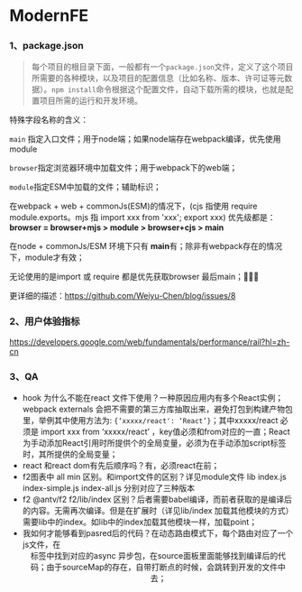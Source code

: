 # ModernFE

### 1、package.json

> 每个项目的根目录下面，一般都有一个`package.json`文件，定义了这个项目所需要的各种模块，以及项目的配置信息（比如名称、版本、许可证等元数据）。`npm install`命令根据这个配置文件，自动下载所需的模块，也就是配置项目所需的运行和开发环境。

特殊字段名称的含义：

`main` 指定入口文件；用于node端；如果node端存在webpack编译，优先使用module

`browser`指定浏览器环境中加载文件；用于webpack下的web端；

`module`指定ESM中加载的文件；辅助标识；

在webpack + web + commonJs(ESM)的情况下，(cjs 指使用 require module.exports。mjs 指 import xxx from 'xxx'; export xxx) 优先级都是：**browser = browser+mjs > module > browser+cjs > main**

在node + commonJs/ESM 环境下只有 **main**有；除非有webpack存在的情况下，module才有效；

无论使用的是import 或 require 都是优先获取browser 最后main；🥇🥇🥇

更详细的描述：[<https://github.com/Weiyu-Chen/blog/issues/8>](<https://github.com/Weiyu-Chen/blog/issues/8>)

### 2、用户体验指标

[<https://developers.google.com/web/fundamentals/performance/rail?hl=zh-cn>](https://developers.google.com/web/fundamentals/performance/rail?hl=zh-cn)

### 3、QA
* hook 为什么不能在react 文件下使用？一种原因应用内有多个React实例；webpack externals 会把不需要的第三方库抽取出来，避免打包到构建产物包里，举例其中使用方法为: `{‘xxxxx/react': ‘React’}`；其中xxxxx/react 必须是 import xxx from ‘xxxxx/react’ ，key值必须和from对应的一直；React为手动添加React引用时所提供个的全局变量，必须为在手动添加script标签时，其所提供的全局变量；
* react 和react dom有先后顺序吗？有，必须react在前；
* f2图表中 all min 区别。和import文件的区别？详见module文件 lib index.js index-simple.js  index-all.js 分别对应了三种版本
* f2  @antv/f2  f2/lib/index 区别？后者需要babel编译，而前者获取的是编译后的内容。无需再次编译。但是在扩展时（详见lib/index 加载其他模块的方式）需要lib中的index。如lib中的index加载其他模块一样，加载point；
* 我如何才能够看到pasred后的代码？在动态路由模式下，每个路由对应了一个js文件，在<header> 标签中找到对应的async 异步包，在source面板里面能够找到编译后的代码；由于sourceMap的存在，自带打断点的时候，会跳转到开发的文件中去；

 



